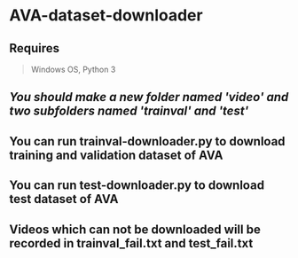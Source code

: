 # AVA-dataset-downloader
## Requires
>Windows OS, Python 3
## *You should make a new folder named 'video' and two subfolders named 'trainval' and 'test'*
## You can run __trainval-downloader.py__ to download __training and validation dataset__ of AVA
## You can run __test-downloader.py__ to download __test dataset__ of AVA
## Videos which can not be downloaded will be recorded in trainval_fail.txt and test_fail.txt
